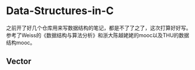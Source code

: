 # Data-Structures-in-C

之前开了好几个仓库用来写数据结构的笔记，都是不了了之了，这次打算好好写。
参考了Weiss的《数据结构与算法分析》和浙大陈越姥姥的mooc以及THU的数据结构mooc。

## Vector